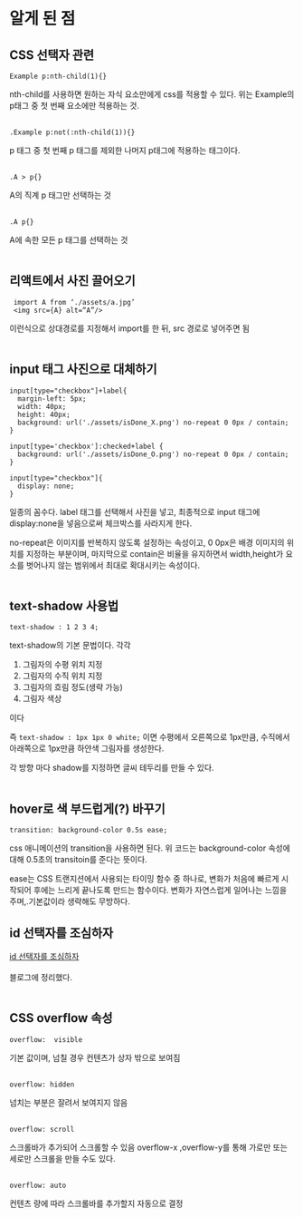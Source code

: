# 알게 된 점

## CSS 선택자 관련

    Example p:nth-child(1){}
nth-child를 사용하면 원하는 자식 요소만에게 css를 적용할 수 있다. 위는 Example의 p태그 중 첫 번째 요소에만 적용하는 것.<br/><br/>

    .Example p:not(:nth-child(1)){}
p 태그 중 첫 번째 p 태그를 제외한 나머지 p태그에 적용하는 태그이다.<br/><br/>

    .A > p{} 
A의 직계 p 태그만 선택하는 것<br/><br/>


    .A p{}
A에 속한 모든 p 태그를 선택하는 것<br/><br/>


## 리액트에서 사진 끌어오기

     import A from ‘./assets/a.jpg’
     <img src={A} alt=“A”/>
이런식으로 상대경로를 지정해서 import를 한 뒤, src 경로로 넣어주면 됨<br/><br/>

## input 태그 사진으로 대체하기


    input[type="checkbox"]+label{
      margin-left: 5px;
      width: 40px;
      height: 40px;
      background: url('./assets/isDone_X.png') no-repeat 0 0px / contain;
    }
    
    input[type='checkbox']:checked+label {
      background: url('./assets/isDone_O.png') no-repeat 0 0px / contain;
    }
    
    input[type="checkbox"]{
      display: none;
    }
일종의 꼼수다. label 태그를 선택해서 사진을 넣고, 최종적으로 input 태그에 display:none을 넣음으로써 체크박스를 사라지게 한다.

no-repeat은 이미지를 반복하지 않도록 설정하는 속성이고, 0 0px은 배경 이미지의 위치를 지정하는 부분이며, 마지막으로 contain은 비율을 유지하면서 width,height가 요소를 벗어나지 않는 범위에서 최대로 확대시키는 속성이다.<br/><br/>

## text-shadow 사용법

    text-shadow : 1 2 3 4;

text-shadow의 기본 문법이다. 각각

1. 그림자의 수평 위치 지정
2. 그림자의 수직 위치 지정
3. 그림자의 흐림 정도(생략 가능)
4. 그림자 색상

이다

즉 `text-shadow : 1px 1px 0 white;` 이면 수평에서 오른쪽으로 1px만큼, 수직에서 아래쪽으로 1px만큼 하얀색 그림자를 생성한다.

각 방향 마다 shadow를 지정하면 글씨 테두리를 만들 수 있다.<br/><br/>

## hover로 색 부드럽게(?) 바꾸기

    transition: background-color 0.5s ease;
    
css 애니메이션의 transition을 사용하면 된다.
위 코드는 background-color 속성에 대해 0.5초의 transitoin를 준다는 뜻이다.

ease는 CSS 트랜지션에서 사용되는 타이밍 함수 중 하나로, 변화가 처음에 빠르게 시작되어 후에는 느리게 끝나도록 만드는 함수이다. 변화가 자연스럽게 일어나는 느낌을 주며,.기본값이라 생략해도 무방하다.
  

## id 선택자를 조심하자
[id 선택자를 조심하자](https://studysmart.tistory.com/92)
<br/><br/> 블로그에 정리했다. <br/><br/>

## CSS overflow 속성
    overflow:  visible 
기본 값이며, 넘칠 경우 컨텐츠가 상자 밖으로 보여짐<br/><br/>


    overflow: hidden 
넘치는 부분은 잘려서 보여지지 않음<br/><br/>


    overflow: scroll 
스크롤바가 추가되어 스크롤할 수 있음
overflow-x ,overflow-y를 통해 가로만 또는 세로만 스크롤을 만들 수도 있다.<br/><br/>


    overflow: auto
컨텐츠 량에 따라 스크롤바를 추가할지 자동으로 결정<br/><br/>